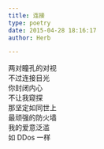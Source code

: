 ```yaml
---  
title: 连接  
type: poetry  
date: 2015-04-28 18:16:17  
author: Herb  

---  
```

两对瞳孔的对视  
不过连接目光  
你封闭内心  
不让我窥探  
那坚定如同世上  
最顽强的防火墙  
我的爱意泛滥  
如 DDos 一样